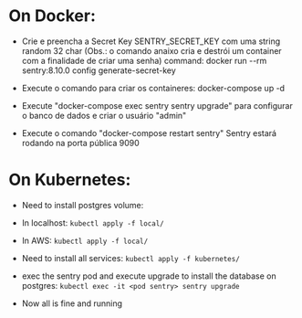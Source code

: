 # On Docker:
- Crie e preencha a Secret Key SENTRY_SECRET_KEY com uma string random 32 char
  (Obs.: o comando anaixo cria e destrói um container com a finalidade de criar uma senha)
  command: docker run --rm sentry:8.10.0 config generate-secret-key

- Execute o comando para criar os containeres:
  docker-compose up -d
- Execute "docker-compose exec sentry sentry upgrade" para configurar o banco de dados e criar o usuário "admin"
- Execute o comando "docker-compose restart sentry"
  Sentry estará rodando na porta pública 9090

# On Kubernetes:

* Need to install postgres volume:
- In localhost:
```kubectl apply -f local/```

- In AWS:
```kubectl apply -f local/```

* Need to install all services:
```kubectl apply -f kubernetes/```

* exec the sentry pod and execute upgrade to install the database on postgres:
```kubectl exec -it <pod sentry> sentry upgrade```

* Now all is fine and running
